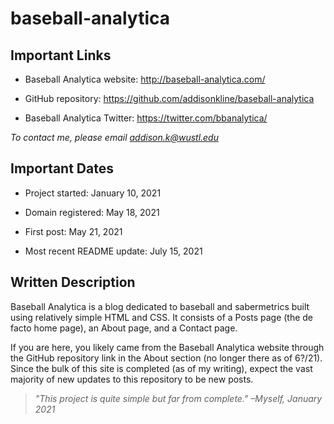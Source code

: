 # baseball-analytica

## Important Links

 * Baseball Analytica website: http://baseball-analytica.com/

 * GitHub repository: https://github.com/addisonkline/baseball-analytica

 * Baseball Analytica Twitter: https://twitter.com/bbanalytica/

*To contact me, please email addison.k@wustl.edu*

## Important Dates

 * Project started: January 10, 2021

 * Domain registered: May 18, 2021

 * First post: May 21, 2021

 * Most recent README update: July 15, 2021

## Written Description

Baseball Analytica is a blog dedicated to baseball and sabermetrics built using relatively simple HTML and CSS. It consists of a Posts page (the de facto home page), an About page, and a Contact page.

If you are here, you likely came from the Baseball Analytica website through the GitHub repository link in the About section (no longer there as of 6?/21). Since the bulk of this site is completed (as of my writing), expect the vast majority of new updates to this repository to be new posts. 

> *"This project is quite simple but far from complete." –Myself, January 2021*
